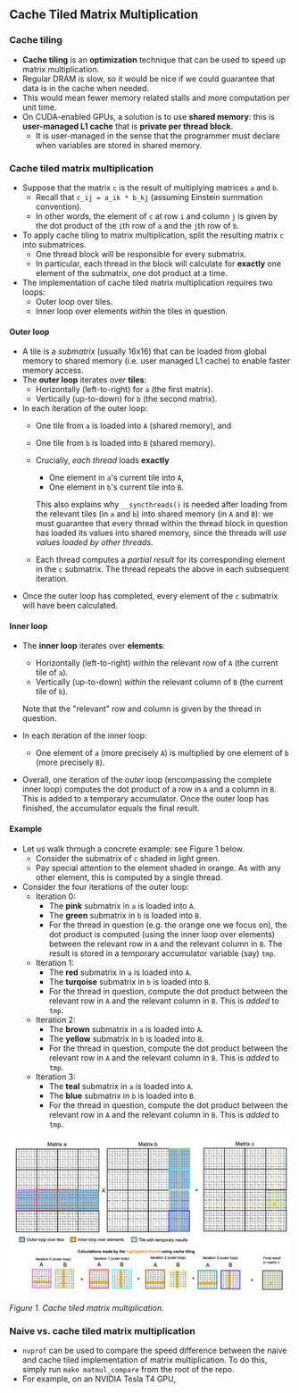 ## Cache Tiled Matrix Multiplication

### Cache tiling
- **Cache tiling** is an **optimization** technique that can be used to speed up matrix multiplication. 
- Regular DRAM is slow, so it would be nice if we could guarantee that data is in the cache when needed. 
- This would mean fewer memory related stalls and more computation per unit time. 
- On CUDA-enabled GPUs, a solution is to use **shared memory**: this is **user-managed L1 cache** that is **private per thread block**. 
    - It is user-managed in the sense that the programmer must declare when variables are stored in shared memory. 

### Cache tiled matrix multiplication
- Suppose that the matrix `c` is the result of multiplying matrices `a` and `b`. 
    - Recall that `c_ij = a_ik * b_kj` (assuming Einstein summation convention).
    - In other words, the element of `c` at row `i` and column `j` is given by the dot product of the `i`th row of `a` and the `j`th row of `b`. 
- To apply cache tiling to matrix multiplication, split the resulting matrix `c` into submatrices. 
    - One thread block will be responsible for every submatrix.
    - In particular, each thread in the block will calculate for **exactly** one element of the submatrix, one dot product at a time. 
- The implementation of cache tiled matrix multiplication requires two loops:
    - Outer loop over tiles.
    - Inner loop over elements *within* the tiles in question. 

#### Outer loop
- A tile is a *submatrix* (usually 16x16) that can be loaded from global memory to shared memory (i.e. user managed L1 cache) to enable faster memory access. 
- The **outer loop** iterates over **tiles**:
    - Horizontally (left-to-right) for `a` (the first matrix).
    - Vertically (up-to-down) for `b` (the second matrix). 
- In each iteration of the outer loop:
    - One tile from `a` is loaded into `A` (shared memory), and
    - One tile from `b` is loaded into `B` (shared memory). 
    - Crucially, *each thread* loads **exactly**
        - One element in `a`'s current tile into `A`,
        - One element in `b`'s current tile into `B`. 

        This also explains why `__syncthreads()` is needed after loading from the relevant tiles (in `a` and `b`) into shared memory (in `A` and `B`): we must guarantee that every thread within the thread block in question has loaded its values into shared memory, since the threads will *use values loaded by other threads*. 
    - Each thread computes a *partial result* for its corresponding element in the `c` submatrix. The thread repeats the above in each subsequent iteration. 
- Once the outer loop has completed, every element of the `c` submatrix will have been calculated. 

#### Inner loop
- The **inner loop** iterates over **elements**:
    - Horizontally (left-to-right) *within* the relevant row of `A` (the current tile of `a`). 
    - Vertically (up-to-down) *within* the relevant column of `B` (the current tile of `b`).

    Note that the "relevant" row and column is given by the thread in question. 

- In each iteration of the inner loop:
    - One element of `a` (more precisely `A`) is multiplied by one element of `b` (more precisely `B`). 
- Overall, one iteration of the *outer* loop (encompassing the complete inner loop) computes the dot product of a row in `A` and a column in `B`. This is added to a temporary accumulator. Once the outer loop has finished, the accumulator equals the final result. 

#### Example
- Let us walk through a concrete example: see Figure 1 below. 
    - Consider the submatrix of `c` shaded in light green.
    - Pay special attention to the element shaded in orange. As with any other element, this is computed by a single thread. 
- Consider the four iterations of the outer loop:
    - Iteration 0: 
        - The **pink** submatrix in `a` is loaded into `A`. 
        - The **green** submatrix in `b` is loaded into `B`. 
        - For the thread in question (e.g. the orange one we focus on), the dot product is computed (using the inner loop over elements) between the relevant row in `A` and the relevant column in `B`. The result is stored in a temporary accumulator variable (say) `tmp`.
    - Iteration 1: 
        - The **red** submatrix in `a` is loaded into `A`. 
        - The **turqoise** submatrix in `b` is loaded into `B`. 
        - For the thread in question, compute the dot product between the relevant row in `A` and the relevant column in `B`. This is *added* to `tmp`.
    - Iteration 2: 
        - The **brown** submatrix in `a` is loaded into `A`. 
        - The **yellow** submatrix in `b` is loaded into `B`. 
        - For the thread in question, compute the dot product between the relevant row in `A` and the relevant column in `B`. This is *added* to `tmp`.
    - Iteration 3: 
        - The **teal** submatrix in `a` is loaded into `A`. 
        - The **blue** submatrix in `b` is loaded into `B`. 
        - For the thread in question, compute the dot product between the relevant row in `A` and the relevant column in `B`. This is *added* to `tmp`.

<p align="center">
        <img src="../img/Cache_Tiled_Matrix_Multiplication.png" width="1000"/>
</p>

*Figure 1. Cache tiled matrix multiplication.*

### Naive vs. cache tiled matrix multiplication
- `nvprof` can be used to compare the speed difference between the naive and cache tiled implementation of matrix multiplication. To do this, simply run `make matmul_compare` from the root of the repo. 
- For example, on an NVIDIA Tesla T4 GPU, 